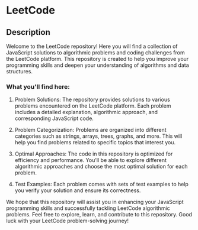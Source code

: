# LeetCode

## Description

Welcome to the LeetCode repository! Here you will find a collection of JavaScript solutions to algorithmic problems and coding challenges from the LeetCode platform. This repository is created to help you improve your programming skills and deepen your understanding of algorithms and data structures.

### What you'll find here:

1. Problem Solutions: The repository provides solutions to various problems encountered on the LeetCode platform. Each problem includes a detailed explanation, algorithmic approach, and corresponding JavaScript code.

2. Problem Categorization: Problems are organized into different categories such as strings, arrays, trees, graphs, and more. This will help you find problems related to specific topics that interest you.

3. Optimal Approaches: The code in this repository is optimized for efficiency and performance. You'll be able to explore different algorithmic approaches and choose the most optimal solution for each problem.

4. Test Examples: Each problem comes with sets of test examples to help you verify your solution and ensure its correctness.

We hope that this repository will assist you in enhancing your JavaScript programming skills and successfully tackling LeetCode algorithmic problems. Feel free to explore, learn, and contribute to this repository. Good luck with your LeetCode problem-solving journey!

